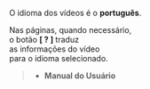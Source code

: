 O idioma dos vídeos é o **português**.  

Nas páginas, quando necessário,  
o botão **[ ? ]** traduz  
as informações do vídeo  
para o idioma selecionado.  
>- **Manual do Usuário**  